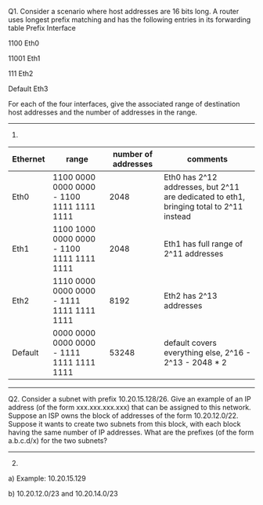 Q1. Consider a scenario where host addresses are 16 bits long. A router uses longest prefix matching and has the following entries in its forwarding table
Prefix   Interface

1100   Eth0

11001 Eth1

111      Eth2

Default Eth3


For each of the four interfaces, give the associated range of destination host addresses and the number of addresses in the range.

---
1)  

| Ethernet | range | number of addresses | comments |
| --- | --- | ---| --- |
| Eth0 | 1100 0000 0000 0000 - 1100 1111 1111 1111 | 2048 | Eth0 has 2^12 addresses, but 2^11 are dedicated to eth1, bringing total to 2^11 instead|
| Eth1 | 1100 1000 0000 0000 - 1100 1111 1111 1111 | 2048 | Eth1 has full range of 2^11 addresses |
| Eth2 | 1110 0000 0000 0000 - 1111 1111 1111 1111 | 8192 | Eth2 has 2^13 addresses
| Default | 0000 0000 0000 0000 - 1111 1111 1111 1111 | 53248 | default covers everything else, 2^16 - 2^13 - 2048 * 2


---
Q2. Consider a subnet with prefix 10.20.15.128/26. 
Give an example of an IP address (of the form xxx.xxx.xxx.xxx) that can be assigned to this network. 
Suppose an ISP owns the block of addresses of the form 10.20.12.0/22. 
Suppose it wants to create two subnets from this block, with each block having the same number of IP addresses. 
What are the prefixes (of the form a.b.c.d/x) for the two subnets?

---
2)

a) Example: 10.20.15.129

b) 10.20.12.0/23 and 10.20.14.0/23



